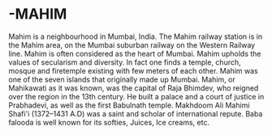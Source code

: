 # -MAHIM
Mahim is a neighbourhood in Mumbai, India.
The Mahim railway station is in the Mahim area, on the Mumbai suburban railway on the Western Railway line.
Mahim is often considered as the heart of Mumbai.
Mahim upholds the values of secularism and diversity.
In fact one finds a temple, church, mosque and firetemple existing with few meters of each other.
Mahim was one of the seven islands that originally made up Mumbai.
Mahim, or Mahikawati as it was known, was the capital of Raja Bhimdev, who reigned over the region in the 13th century.
He built a palace and a court of justice in Prabhadevi, as well as the first Babulnath temple.
Makhdoom Ali Mahimi Shafi'i (1372–1431 A.D) was a saint and scholar of international repute.
Baba falooda is well known for its softies, Juices, Ice creams, etc.
